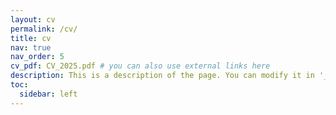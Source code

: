 ```yaml
---
layout: cv
permalink: /cv/
title: cv
nav: true
nav_order: 5
cv_pdf: CV_2025.pdf # you can also use external links here
description: This is a description of the page. You can modify it in '_pages/cv.md'. You can also change or remove the top pdf download button.
toc:
  sidebar: left
---
```

